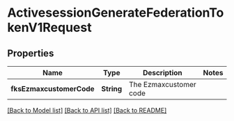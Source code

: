 # ActivesessionGenerateFederationTokenV1Request

## Properties
Name | Type | Description | Notes
------------ | ------------- | ------------- | -------------
**fksEzmaxcustomerCode** | **String** | The Ezmaxcustomer code | 

[[Back to Model list]](../README.md#documentation-for-models) [[Back to API list]](../README.md#documentation-for-api-endpoints) [[Back to README]](../README.md)


